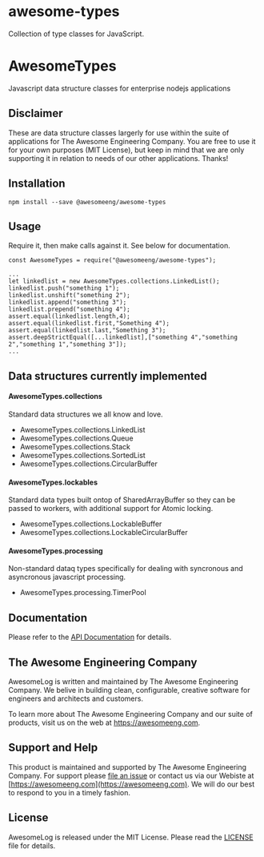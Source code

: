 # awesome-types
Collection of type classes for JavaScript.

# AwesomeTypes

Javascript data structure classes for enterprise nodejs applications

## Disclaimer

These are data structure classes largerly for use within the suite of applications for The Awesome Engineering Company. You are free to use it for your own purposes (MIT License), but keep in mind that we are only supporting it in relation to needs of our other applications. Thanks!

## Installation

```
npm install --save @awesomeeng/awesome-types
```

## Usage

Require it, then make calls against it. See below for documentation.

```
const AwesomeTypes = require("@awesomeeng/awesome-types");

...
let linkedlist = new AwesomeTypes.collections.LinkedList();
linkedlist.push("something 1");
linkedlist.unshift("something 2");
linkedlist.append("something 3");
linkedlist.prepend("something 4");
assert.equal(linkedlist.length,4);
assert.equal(linkedlist.first,"Something 4");
assert.equal(linkedlist.last,"Something 3");
assert.deepStrictEqual([...linkedlist],["something 4","something 2","something 1","something 3"]);
...
```

## Data structures currently implemented

#### AwesomeTypes.collections

Standard data structures we all know and love.

 - AwesomeTypes.collections.LinkedList
 - AwesomeTypes.collections.Queue
 - AwesomeTypes.collections.Stack
 - AwesomeTypes.collections.SortedList
 - AwesomeTypes.collections.CircularBuffer

#### AwesomeTypes.lockables

Standard data types built ontop of SharedArrayBuffer so they can be passed to workers, with additional support for Atomic locking.

 - AwesomeTypes.collections.LockableBuffer
 - AwesomeTypes.collections.LockableCircularBuffer

#### AwesomeTypes.processing

Non-standard dataq types specifically for dealing with syncronous and asyncronous javascript processing.

 - AwesomeTypes.processing.TimerPool

## Documentation

Please refer to the [API Documentation](./docs/API.md) for details.

## The Awesome Engineering Company

AwesomeLog is written and maintained by The Awesome Engineering Company. We belive in building clean, configurable, creative software for engineers and architects and customers.

To learn more about The Awesome Engineering Company and our suite of products, visit us on the web at https://awesomeeng.com.

## Support and Help

This product is maintained and supported by The Awesome Engineering Company.  For support please [file an issue](./issues) or contact us via our Webiste at [https://awesomeeng.com](https://awesomeeng.com).  We will do our best to respond to you in a timely fashion.

## License

AwesomeLog is released under the MIT License. Please read the  [LICENSE](./LICENSE) file for details.
